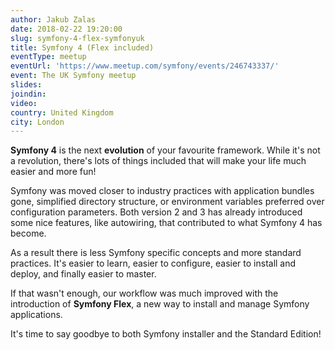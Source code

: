 ```yaml
---
author: Jakub Zalas
date: 2018-02-22 19:20:00
slug: symfony-4-flex-symfonyuk
title: Symfony 4 (Flex included)
eventType: meetup
eventUrl: 'https://www.meetup.com/symfony/events/246743337/'
event: The UK Symfony meetup
slides:
joindin:
video:
country: United Kingdom
city: London
---
```


**Symfony 4** is the next **evolution** of your favourite framework. While it's not a revolution, there's lots of things
included that will make your life much easier and more fun!

Symfony was moved closer to industry practices with application bundles gone, simplified directory structure,
or environment variables preferred over configuration parameters. Both version 2 and 3 has already introduced some nice
features, like autowiring, that contributed to what Symfony 4 has become.

As a result there is less Symfony specific concepts and more standard practices. It's easier to learn,
easier to configure, easier to install and deploy, and finally easier to master.

If that wasn't enough, our workflow was much improved with the introduction of **Symfony Flex**, a new way to install
and manage Symfony applications.

It's time to say goodbye to both Symfony installer and the Standard Edition!
